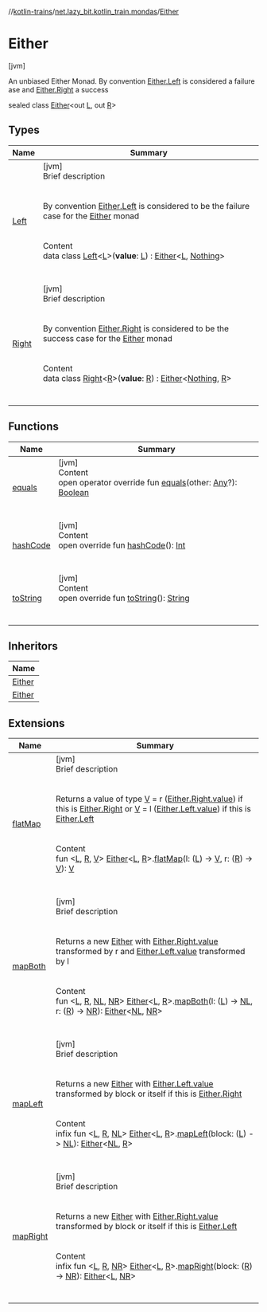 //[kotlin-trains](../../index.md)/[net.lazy_bit.kotlin_train.mondas](../index.md)/[Either](index.md)



# Either  
 [jvm] 

An unbiased Either Monad. By convention [Either.Left](-left/index.md) is considered a failure ase and [Either.Right](-right/index.md) a success

sealed class [Either](index.md)<out [L](index.md), out [R](index.md)>   


## Types  
  
|  Name|  Summary| 
|---|---|
| [Left](-left/index.md)| [jvm]  <br>Brief description  <br><br><br>By convention [Either.Left](-left/index.md) is considered to be the failure case for the [Either](index.md) monad<br><br>  <br>Content  <br>data class [Left](-left/index.md)<[L](-left/index.md)>(**value**: [L](-left/index.md)) : [Either](index.md)<[L](-left/index.md), [Nothing](https://kotlinlang.org/api/latest/jvm/stdlib/kotlin/-nothing/index.html)>   <br><br><br>
| [Right](-right/index.md)| [jvm]  <br>Brief description  <br><br><br>By convention [Either.Right](-right/index.md) is considered to be the success case for the [Either](index.md) monad<br><br>  <br>Content  <br>data class [Right](-right/index.md)<[R](-right/index.md)>(**value**: [R](-right/index.md)) : [Either](index.md)<[Nothing](https://kotlinlang.org/api/latest/jvm/stdlib/kotlin/-nothing/index.html), [R](-right/index.md)>   <br><br><br>


## Functions  
  
|  Name|  Summary| 
|---|---|
| [equals](-right/index.md#kotlin/Any/equals/#kotlin.Any?/PointingToDeclaration/)| [jvm]  <br>Content  <br>open operator override fun [equals](-right/index.md#kotlin/Any/equals/#kotlin.Any?/PointingToDeclaration/)(other: [Any](https://kotlinlang.org/api/latest/jvm/stdlib/kotlin/-any/index.html)?): [Boolean](https://kotlinlang.org/api/latest/jvm/stdlib/kotlin/-boolean/index.html)  <br><br><br>
| [hashCode](-right/index.md#kotlin/Any/hashCode/#/PointingToDeclaration/)| [jvm]  <br>Content  <br>open override fun [hashCode](-right/index.md#kotlin/Any/hashCode/#/PointingToDeclaration/)(): [Int](https://kotlinlang.org/api/latest/jvm/stdlib/kotlin/-int/index.html)  <br><br><br>
| [toString](-right/index.md#kotlin/Any/toString/#/PointingToDeclaration/)| [jvm]  <br>Content  <br>open override fun [toString](-right/index.md#kotlin/Any/toString/#/PointingToDeclaration/)(): [String](https://kotlinlang.org/api/latest/jvm/stdlib/kotlin/-string/index.html)  <br><br><br>


## Inheritors  
  
|  Name| 
|---|
| [Either](-left/index.md)
| [Either](-right/index.md)


## Extensions  
  
|  Name|  Summary| 
|---|---|
| [flatMap](../flat-map.md)| [jvm]  <br>Brief description  <br><br><br>Returns a value of type [V](../flat-map.md) = r ([Either.Right.value](-right/index.md#net.lazy_bit.kotlin_train.mondas/Either.Right/value/#/PointingToDeclaration/)) if this is [Either.Right](-right/index.md) or [V](../flat-map.md) = l ([Either.Left.value](-left/index.md#net.lazy_bit.kotlin_train.mondas/Either.Left/value/#/PointingToDeclaration/)) if this is [Either.Left](-left/index.md)<br><br>  <br>Content  <br>fun <[L](../flat-map.md), [R](../flat-map.md), [V](../flat-map.md)> [Either](index.md)<[L](../flat-map.md), [R](../flat-map.md)>.[flatMap](../flat-map.md)(l: ([L](../flat-map.md)) -> [V](../flat-map.md), r: ([R](../flat-map.md)) -> [V](../flat-map.md)): [V](../flat-map.md)  <br><br><br>
| [mapBoth](../map-both.md)| [jvm]  <br>Brief description  <br><br><br>Returns a new [Either](index.md) with [Either.Right.value](-right/index.md#net.lazy_bit.kotlin_train.mondas/Either.Right/value/#/PointingToDeclaration/) transformed by r and [Either.Left.value](-left/index.md#net.lazy_bit.kotlin_train.mondas/Either.Left/value/#/PointingToDeclaration/) transformed by l<br><br>  <br>Content  <br>fun <[L](../map-both.md), [R](../map-both.md), [NL](../map-both.md), [NR](../map-both.md)> [Either](index.md)<[L](../map-both.md), [R](../map-both.md)>.[mapBoth](../map-both.md)(l: ([L](../map-both.md)) -> [NL](../map-both.md), r: ([R](../map-both.md)) -> [NR](../map-both.md)): [Either](index.md)<[NL](../map-both.md), [NR](../map-both.md)>  <br><br><br>
| [mapLeft](../map-left.md)| [jvm]  <br>Brief description  <br><br><br>Returns a new [Either](index.md) with [Either.Left.value](-left/index.md#net.lazy_bit.kotlin_train.mondas/Either.Left/value/#/PointingToDeclaration/) transformed by block or itself if this is [Either.Right](-right/index.md)<br><br>  <br>Content  <br>infix fun <[L](../map-left.md), [R](../map-left.md), [NL](../map-left.md)> [Either](index.md)<[L](../map-left.md), [R](../map-left.md)>.[mapLeft](../map-left.md)(block: ([L](../map-left.md)) -> [NL](../map-left.md)): [Either](index.md)<[NL](../map-left.md), [R](../map-left.md)>  <br><br><br>
| [mapRight](../map-right.md)| [jvm]  <br>Brief description  <br><br><br>Returns a new [Either](index.md) with [Either.Right.value](-right/index.md#net.lazy_bit.kotlin_train.mondas/Either.Right/value/#/PointingToDeclaration/) transformed by block or itself if this is [Either.Left](-left/index.md)<br><br>  <br>Content  <br>infix fun <[L](../map-right.md), [R](../map-right.md), [NR](../map-right.md)> [Either](index.md)<[L](../map-right.md), [R](../map-right.md)>.[mapRight](../map-right.md)(block: ([R](../map-right.md)) -> [NR](../map-right.md)): [Either](index.md)<[L](../map-right.md), [NR](../map-right.md)>  <br><br><br>

